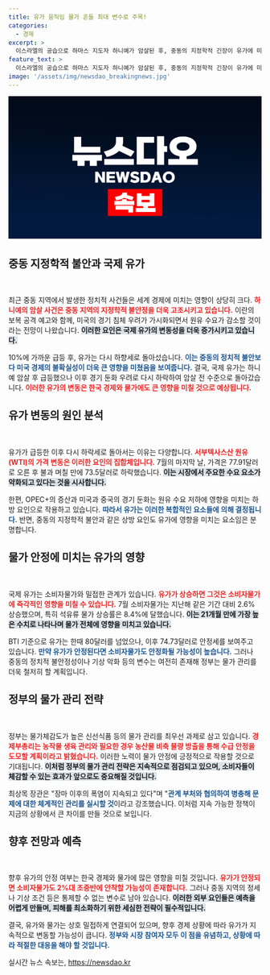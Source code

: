 ```yaml
---
title: 유가 움직임 물가 흔들 최대 변수로 주목!
categories:
  - 경제
excerpt: >
  이스라엘의 공습으로 하마스 지도자 하니예가 암살된 후, 중동의 지정학적 긴장이 유가에 미치는 영향이 주목받고 있다. 유가는 단기 급등 후 다시 하락했으며, 미국 경기침체 우려가 주요 원인으로 지적된다. 물가 안정 여부는 중동 사태 및 기상 악화에 좌우될 전망이다.
feature_text: >
  이스라엘의 공습으로 하마스 지도자 하니예가 암살된 후, 중동의 지정학적 긴장이 유가에 미치는 영향이 주목받고 있다. 유가는 단기 급등 후 다시 하락했으며, 미국 경기침체 우려가 주요 원인으로 지적된다. 물가 안정 여부는 중동 사태 및 기상 악화에 좌우될 전망이다.
image: '/assets/img/newsdao_breakingnews.jpg'
---
```


<p><img src="/assets/img/newsdao_breakingnews.jpg" alt="implanttips 속보" /></p>

<h2 data-ke-size="size26">중동 지정학적 불안과 국제 유가</h2>

<p data-ke-size="size16">&nbsp;</p> 

<p>최근 중동 지역에서 발생한 정치적 사건들은 세계 경제에 미치는 영향이 상당히 크다. <b><span style="color: #ee2323;">하니예의 암살 사건은 중동 지역의 지정학적 불안정을 더욱 고조시키고 있습니다.</span></b> 이란의 보복 공격 예고와 함께, 미국의 경기 침체 우려가 가시화되면서 원유 수요가 감소할 것이라는 전망이 나왔습니다. <b><span style="background-color: #21538527;">이러한 요인은 국제 유가의 변동성을 더욱 증가시키고 있습니다.</span></b> </p>

<p>10%에 가까운 급등 후, 유가는 다시 하향세로 돌아섰습니다. <b><span style="color: #1a5490;">이는 중동의 정치적 불안보다 미국 경제의 불확실성이 더욱 큰 영향을 미쳤음을 보여줍니다.</span></b> 결국, 국제 유가는 하니예 암살 후 급등했으나 이후 경기 둔화 우려로 다시 하락하여 암살 전 수준으로 돌아갔습니다. <b><span style="color: #ee2323;">이러한 유가의 변동은 한국 경제와 물가에도 큰 영향을 미칠 것으로 예상됩니다.</span></b></p>

<h2 data-ke-size="size26">유가 변동의 원인 분석</h2>

<p data-ke-size="size16">&nbsp;</p> 

<p>유가가 급등한 이후 다시 하락세로 돌아서는 이유는 다양합니다. <b><span style="color: #ee2323;">서부텍사스산 원유(WTI)의 가격 변동은 이러한 요인의 집합체입니다.</span></b> 7월의 마지막 날, 가격은 77.91달러로 오른 후 불과 며칠 만에 73.5달러로 하락했습니다. <b><span style="background-color: #21538527;">이는 시장에서 주요한 수요 요소가 약화되고 있다는 것을 시사합니다.</span></b> </p>

<p>한편, OPEC+의 증산과 미국과 중국의 경기 둔화는 원유 수요 저하에 영향을 미치는 하방 요인으로 작용하고 있습니다. <b><span style="color: #1a5490;">따라서 유가는 이러한 복합적인 요소들에 의해 결정됩니다.</span></b> 반면, 중동의 지정학적 불안과 같은 상방 요인도 유가에 영향을 미치는 요소임은 분명합니다.</p>

<h2 data-ke-size="size26">물가 안정에 미치는 유가의 영향</h2>

<p data-ke-size="size16">&nbsp;</p> 

<p>국제 유가는 소비자물가와 밀접한 관계가 있습니다. <b><span style="color: #ee2323;">유가가 상승하면 그것은 소비자물가에 즉각적인 영향을 미칠 수 있습니다.</span></b> 7월 소비자물가는 지난해 같은 기간 대비 2.6% 상승했으며, 특히 석유류 물가 상승률은 8.4%에 달했습니다. <b><span style="background-color: #21538527;">이는 21개월 만에 가장 높은 수치로 나타나며 물가 전체에 영향을 미치고 있습니다.</span></b> </p>

<p>BTI 기준으로 유가는 한때 80달러를 넘었으나, 이후 74.73달러로 안정세를 보여주고 있습니다. <b><span style="color: #1a5490;">만약 유가가 안정된다면 소비자물가도 안정화될 가능성이 높습니다.</span></b> 그러나 중동의 정치적 불안정성이나 기상 악화 등의 변수는 여전히 존재해 정부는 물가 관리를 더욱 철저히 할 계획입니다.</p>

<h2 data-ke-size="size26">정부의 물가 관리 전략</h2>

<p data-ke-size="size16">&nbsp;</p> 

<p>정부는 물가체감도가 높은 신선식품 등의 물가 관리를 최우선 과제로 삼고 있습니다. <b><span style="color: #ee2323;">경제부총리는 농작물 생육 관리와 필요한 경우 농산물 비축 물량 방출을 통해 수급 안정을 도모할 계획이라고 밝혔습니다.</span></b> 이러한 노력이 물가 안정에 긍정적으로 작용할 것으로 기대됩니다. <b><span style="background-color: #21538527;">이처럼 정부의 물가 관리 전략은 지속적으로 점검되고 있으며, 소비자들이 체감할 수 있는 효과가 앞으로도 중요해질 것입니다.</span></b> </p>

<p>최상목 장관은 "장마 이후의 폭염이 지속되고 있다"며 "<b><span style="color: #1a5490;">관계 부처와 협의하여 병충해 문제에 대한 체계적인 관리를 실시할 것</span></b>이라고 강조했습니다. 이처럼 지속 가능한 정책이 지금의 상황에서 큰 차이를 만들 것으로 보입니다.</p>

<h2 data-ke-size="size26">향후 전망과 예측</h2>

<p data-ke-size="size16">&nbsp;</p> 

<p>향후 유가의 안정 여부는 한국 경제와 물가에 많은 영향을 미칠 것입니다. <b><span style="color: #ee2323;">유가가 안정되면 소비자물가도 2%대 초중반에 안착할 가능성이 존재합니다.</span></b> 그러나 중동 지역의 정세나 기상 조건 등은 통제할 수 없는 변수로 남아 있습니다. <b><span style="background-color: #21538527;">이러한 외부 요인들은 예측을 어렵게 만들며, 피해를 최소화하기 위한 세심한 전략이 필수적입니다.</span></b> </p>

<p>결국, 유가와 물가는 상호 밀접하게 연결되어 있으며, 향후 경제 상황에 따라 유가가 지속적으로 변동할 가능성이 큽니다. <b><span style="color: #1a5490;">정부와 시장 참여자 모두 이 점을 유념하고, 상황에 따라 적절한 대응을 해야 할 것입니다.</span></b></p>
실시간 뉴스 속보는, <a href="https://newsdao.kr" rel="dofollow">https://newsdao.kr</a>


